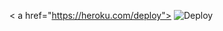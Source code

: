< a href="https://heroku.com/deploy">
  <img src="https://www.herokucdn.com/deploy/button.svg" alt="Deploy">
</a>

